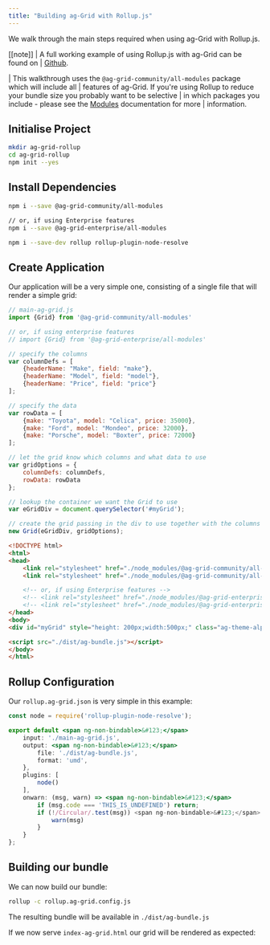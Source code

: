 ```yaml
---
title: "Building ag-Grid with Rollup.js"
---
```


We walk through the main steps required when using ag-Grid with Rollup.js.

[[note]]
| A full working example of using Rollup.js with ag-Grid can be found on 
| <a href="https://github.com/seanlandsman/ag-grid-rollup">Github</a>.

| This walkthrough uses the `@ag-grid-community/all-modules` package which will include all 
| features of ag-Grid. If you're using Rollup to reduce your bundle size you probably want to be selective 
| in which packages you include - please see the [Modules](../javascript-grid-modules) documentation for more 
| information.

## Initialise Project

```bash
mkdir ag-grid-rollup
cd ag-grid-rollup
npm init --yes
```

## Install Dependencies

```bash
npm i --save @ag-grid-community/all-modules

// or, if using Enterprise features
npm i --save @ag-grid-enterprise/all-modules

npm i --save-dev rollup rollup-plugin-node-resolve
```

## Create Application

Our application will be a very simple one, consisting of a single file that will render a simple grid:

```js
// main-ag-grid.js
import {Grid} from '@ag-grid-community/all-modules'

// or, if using enterprise features
// import {Grid} from '@ag-grid-enterprise/all-modules'

// specify the columns
var columnDefs = [
    {headerName: "Make", field: "make"},
    {headerName: "Model", field: "model"},
    {headerName: "Price", field: "price"}
];

// specify the data
var rowData = [
    {make: "Toyota", model: "Celica", price: 35000},
    {make: "Ford", model: "Mondeo", price: 32000},
    {make: "Porsche", model: "Boxter", price: 72000}
];

// let the grid know which columns and what data to use
var gridOptions = {
    columnDefs: columnDefs,
    rowData: rowData
};

// lookup the container we want the Grid to use
var eGridDiv = document.querySelector('#myGrid');

// create the grid passing in the div to use together with the columns & data we want to use
new Grid(eGridDiv, gridOptions);
```

```html
<!DOCTYPE html>
<html>
<head>
    <link rel="stylesheet" href="./node_modules/@ag-grid-community/all-modules/dist/styles/ag-grid.css">
    <link rel="stylesheet" href="./node_modules/@ag-grid-community/all-modules/dist/styles/ag-theme-alpine.css">

    <!-- or, if using Enterprise features -->
    <!-- <link rel="stylesheet" href="./node_modules/@ag-grid-enterprise/all-modules/dist/styles/ag-grid.css"> -->
    <!-- <link rel="stylesheet" href="./node_modules/@ag-grid-enterprise/all-modules/dist/styles/ag-theme-alpine.css"> -->
</head>
<body>
<div id="myGrid" style="height: 200px;width:500px;" class="ag-theme-alpine"></div>

<script src="./dist/ag-bundle.js"></script>
</body>
</html>
```

## Rollup Configuration

Our `rollup.ag-grid.json` is very simple in this example:

```jsx
const node = require('rollup-plugin-node-resolve');

export default <span ng-non-bindable>&#123;</span>
    input: './main-ag-grid.js',
    output: <span ng-non-bindable>&#123;</span>
        file: './dist/ag-bundle.js',
        format: 'umd',
    },
    plugins: [
        node()
    ],
    onwarn: (msg, warn) => <span ng-non-bindable>&#123;</span>
        if (msg.code === 'THIS_IS_UNDEFINED') return;
        if (!/Circular/.test(msg)) <span ng-non-bindable>&#123;</span>
            warn(msg)
        }
    }
};
```

## Building our bundle

We can now build our bundle:

```bash
rollup -c rollup.ag-grid.config.js
```

The resulting bundle will be available in `./dist/ag-bundle.js`

If we now serve `index-ag-grid.html` our grid will be rendered as expected:

<img-caption src="building-rollup/resources/bundled-grid.png" width="50%" alt="Bundled Grid" constrained="true"></image-caption>